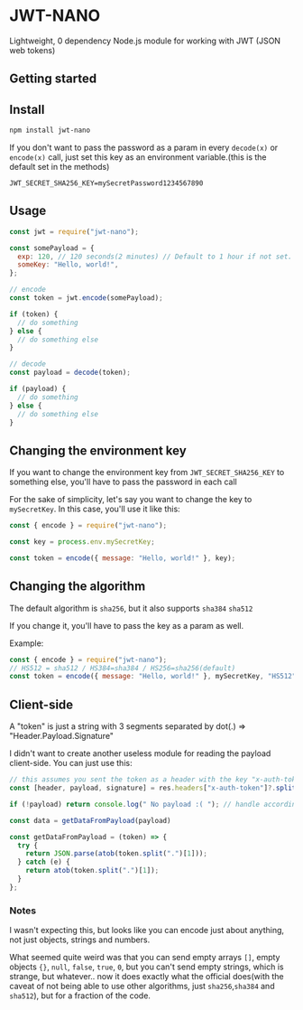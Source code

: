 # JWT-NANO

Lightweight, 0 dependency Node.js module for working with JWT (JSON web tokens)

## Getting started

## Install

```sh
npm install jwt-nano
```

If you don't want to pass the password as a param in every `decode(x)` or `encode(x)` call,
just set this key as an environment variable.(this is the default set in the methods)

```node
JWT_SECRET_SHA256_KEY=mySecretPassword1234567890
```

## Usage

```javascript
const jwt = require("jwt-nano");

const somePayload = {
  exp: 120, // 120 seconds(2 minutes) // Default to 1 hour if not set. To disable, set to 0
  someKey: "Hello, world!",
};

// encode
const token = jwt.encode(somePayload);

if (token) {
  // do something
} else {
  // do something else
}

// decode
const payload = decode(token);

if (payload) {
  // do something
} else {
  // do something else
}
```

## Changing the environment key

If you want to change the environment key from `JWT_SECRET_SHA256_KEY` to something else,
you'll have to pass the password in each call

For the sake of simplicity, let's say you want to change the key to `mySecretKey`. In this case, you'll use it like this:

```javascript
const { encode } = require("jwt-nano");

const key = process.env.mySecretKey;

const token = encode({ message: "Hello, world!" }, key);
```

## Changing the algorithm

The default algorithm is `sha256`, but it also supports `sha384` `sha512`

If you change it, you'll have to pass the key as a param as well.

Example:

```javascript
const { encode } = require("jwt-nano");
// HS512 = sha512 / HS384=sha384 / HS256=sha256(default)
const token = encode({ message: "Hello, world!" }, mySecretKey, "HS512");
```

## Client-side

A "token" is just a string with 3 segments separated by dot(.) => "Header.Payload.Signature"

I didn't want to create another useless module for reading the payload client-side.
You can just use this:

```javascript
// this assumes you sent the token as a header with the key "x-auth-token", edit to match your needs
const [header, payload, signature] = res.headers["x-auth-token"]?.split(".");

if (!payload) return console.log(" No payload :( "); // handle accordingly

const data = getDataFromPayload(payload)

const getDataFromPayload = (token) => {
  try {
    return JSON.parse(atob(token.split(".")[1]));
  } catch (e) {
    return atob(token.split(".")[1]);
  }
};

```

### Notes
I wasn't expecting this, but looks like you can encode just about anything, not just objects, strings and numbers.

What seemed quite weird was that you can send empty arrays `[]`, empty objects `{}`, 
`null`, `false`, `true`, `0`, but you can't send empty strings, which is strange, but whatever.. now it does exactly what the official does(with the caveat of not being able to use other algorithms, just `sha256`,`sha384` and `sha512`), but for a fraction of the code.
